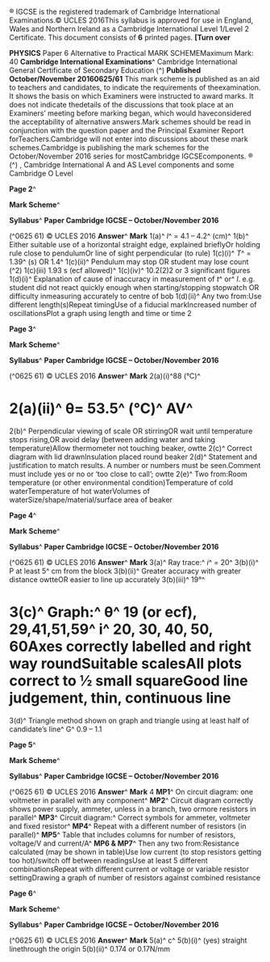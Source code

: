 ® IGCSE is the registered trademark of Cambridge International Examinations.© UCLES 2016This syllabus is approved for use in England, Wales and Northern Ireland as a Cambridge International Level 1/Level 2 Certificate. This document consists of **6** printed pages. **[Turn over** 

**PHYSICS** Paper 6 Alternative to Practical MARK SCHEMEMaximum Mark: 40 **Cambridge International Examinations**^ Cambridge International General Certificate of Secondary Education (^) **Published October/November 20160625/61** This mark scheme is published as an aid to teachers and candidates, to indicate the requirements of theexamination. It shows the basis on which Examiners were instructed to award marks. It does not indicate thedetails of the discussions that took place at an Examiners’ meeting before marking began, which would haveconsidered the acceptability of alternative answers.Mark schemes should be read in conjunction with the question paper and the Principal Examiner Report forTeachers.Cambridge will not enter into discussions about these mark schemes.Cambridge is publishing the mark schemes for the October/November 2016 series for mostCambridge IGCSEcomponents. ® (^) , Cambridge International A and AS Level components and some Cambridge O Level 


**Page 2**^ 

**Mark Scheme**^ 

**Syllabus**^ **Paper Cambridge IGCSE – October/November 2016** 

(^0625 61) © UCLES 2016 **Answer**^ **Mark** 1(a)^ _l_^ = 4.1 – 4.2^ (cm)^ 1(b)^ Either suitable use of a horizontal straight edge, explained brieflyOr holding rule close to pendulumOr line of sight perpendicular (to rule) 1(c)(i)^ _T_^ = 1.39^ (s) OR 1.4^ 1(c)(ii)^ Pendulum may stop OR student may lose count (^2) 1(c)(iii) 1.93 s (ecf allowed)^ 1(c)(iv)^ 10.2(2)2 or 3 significant figures 1(d)(i)^ Explanation of cause of inaccuracy in measurement of _t_^ or^ _l_. e.g. student did not react quickly enough when starting/stopping stopwatch OR difficulty inmeasuring accurately to centre of bob 1(d)(ii)^ Any two from:Use different length(s)Repeat timingUse of a fiducial markIncreased number of oscillationsPlot a graph using length and time or time 2 


**Page 3**^ 

**Mark Scheme**^ 

**Syllabus**^ **Paper Cambridge IGCSE – October/November 2016** 

(^0625 61) © UCLES 2016 **Answer**^ **Mark** 2(a)(i)^88 (°C)^ 

# 2(a)(ii)^ θ= 53.5^ (°C)^ AV^ 

 2(b)^ Perpendicular viewing of scale OR stirringOR wait until temperature stops rising,OR avoid delay (between adding water and taking temperature)Allow thermometer not touching beaker, owtte 2(c)^ Correct diagram with lid drawnInsulation placed round beaker 2(d)^ Statement and justification to match results. A number or numbers must be seen.Comment must include yes or no or ‘too close to call’; owtte 2(e)^ Two from:Room temperature (or other environmental condition)Temperature of cold waterTemperature of hot waterVolumes of waterSize/shape/material/surface area of beaker 


**Page 4**^ 

**Mark Scheme**^ 

**Syllabus**^ **Paper Cambridge IGCSE – October/November 2016** 

(^0625 61) © UCLES 2016 **Answer**^ **Mark** 3(a)^ Ray trace:^ _i_^ = 20^ 3(b)(i)^ P at least 5^ cm from the block 3(b)(ii)^ Greater accuracy with greater distance owtteOR easier to line up accurately 3(b)(iii)^ 19°^ 

# 3(c)^ Graph:^ θ^ 19 (or ecf), 29,41,51,59^ i^ 20, 30, 40, 50, 60Axes correctly labelled and right way roundSuitable scalesAll plots correct to ½ small squareGood line judgement, thin, continuous line 

 3(d)^ Triangle method shown on graph and triangle using at least half of candidate’s line^ G^ 0.9 – 1.1 


**Page 5**^ 

**Mark Scheme**^ 

**Syllabus**^ **Paper Cambridge IGCSE – October/November 2016** 

(^0625 61) © UCLES 2016 **Answer**^ **Mark** 4 **MP1**^ On circuit diagram: one voltmeter in parallel with any component^ **MP2**^ Circuit diagram correctly shows power supply, ammeter, unless in a branch, two ormore resistors in parallel^ **MP3**^ Circuit diagram:^ Correct symbols for ammeter, voltmeter and fixed resistor^ **MP4**^ Repeat with a different number of resistors (in parallel)^ **MP5**^ Table that includes columns for number of resistors, voltage/V and current/A^ **MP6 & MP7**^ Then any two from:Resistance calculated (may be shown in table)Use low current (to stop resistors getting too hot)/switch off between readingsUse at least 5 different combinationsRepeat with different current or voltage or variable resistor settingDrawing a graph of number of resistors against combined resistance 


**Page 6**^ 

**Mark Scheme**^ 

**Syllabus**^ **Paper Cambridge IGCSE – October/November 2016** 

(^0625 61) © UCLES 2016 **Answer**^ **Mark** 5(a)^ c^ 5(b)(i)^ (yes) straight linethrough the origin 5(b)(ii)^ 0.174 or 0.17N/mm 


